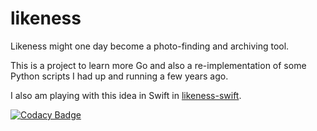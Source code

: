 # likeness
Likeness might one day become a photo-finding and archiving tool.

This is a project to learn more Go and also a re-implementation of some Python scripts I had up and running a few years ago.

I also am playing with this idea in Swift in [likeness-swift](https://github.com/werkshy/likeness-swift).

[![Codacy Badge](https://api.codacy.com/project/badge/Grade/97ddedb4858d4c08a51e19a5e816a4c2)](https://www.codacy.com/app/werkshy/likeness?utm_source=github.com&amp;utm_medium=referral&amp;utm_content=werkshy/likeness&amp;utm_campaign=Badge_Grade)
